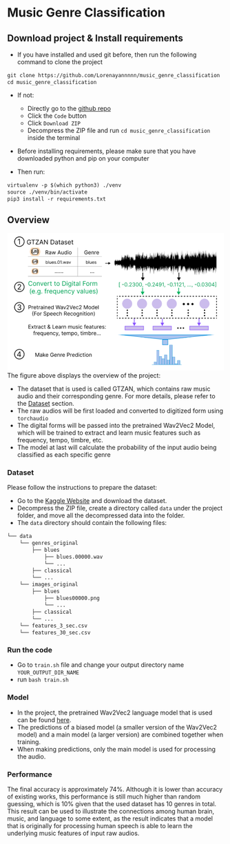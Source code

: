 # Music Genre Classification

## Download project & Install requirements
- If you have installed and used git before, then run the following command to clone the project
```
git clone https://github.com/Lorenayannnnn/music_genre_classification
cd music_genre_classification
```
- If not:
  - Directly go to the [github repo](https://github.com/Lorenayannnnn/music_genre_classification)
  - Click the ```Code``` button
  - Click ```Download ZIP```
  - Decompress the ZIP file and run ```cd music_genre_classification``` inside the terminal

- Before installing requirements, please make sure that you have downloaded python and pip on your computer
- Then run:
```
virtualenv -p $(which python3) ./venv
source ./venv/bin/activate
pip3 install -r requirements.txt
```

## Overview
![](images/project_overview.png)
The figure above displays the overview of the project:
- The dataset that is used is called GTZAN, which contains raw music audio and their corresponding genre. For more details, please refer to the [Dataset](#Dataset) section.
- The raw audios will be first loaded and converted to digitized form using ```torchaudio```
- The digital forms will be passed into the pretrained Wav2Vec2 Model, which will be trained to extract and learn music features such as frequency, tempo, timbre, etc.
- The model at last will calculate the probability of the input audio being classified as each specific genre


### Dataset
Please follow the instructions to prepare the dataset:
- Go to the [Kaggle Website](https://www.kaggle.com/datasets/andradaolteanu/gtzan-dataset-music-genre-classification) and download the dataset.
- Decompress the ZIP file, create a directory called ```data``` under the project folder, and move all the decompressed data into the folder.
- The ```data``` directory should contain the following files:
```
└── data 
    └── genres_original
        ├── blues
            ├── blues.00000.wav
            └── ...
        ├── classical
        └── ...
    └── images_original
        ├── blues
            ├── blues00000.png
            └── ...
        ├── classical
        └── ...
    └── features_3_sec.csv
    └── features_30_sec.csv
```

### Run the code
- Go to ```train.sh``` file and change your output directory name ```YOUR_OUTPUT_DIR_NAME```
- run ```bash train.sh```


### Model
- In the project, the pretrained Wav2Vec2 language model that is used can be found [here](https://huggingface.co/facebook/wav2vec2-large-960h-lv60-self).
- The predictions of a biased model (a smaller version of the Wav2Vec2 model) and a main model (a larger version) are combined together when training. 
- When making predictions, only the main model is used for processing the audio.


### Performance
The final accuracy is approximately 74%. Although it is lower than accuracy of existing works, this performance is still much higher than random guessing, which is 10% given that the used dataset has 10 genres in total. This result can be used to illustrate the connections among human brain, music, and language to some extent, as the result indicates that a model that is originally for processing human speech is able to learn the underlying music features of input raw audios. 
